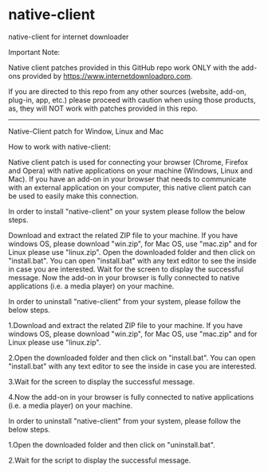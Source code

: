 # native-client
native-client for internet downloader


Important Note:

Native client patches provided in this GitHub repo work ONLY with the add-ons provided by https://www.internetdownloadpro.com.

If you are directed to this repo from any other sources (website, add-on, plug-in, app, etc.) please proceed with caution when using 
those products, as, they will NOT work with patches provided in this repo.

----------------------------------------------------------------------------------------

Native-Client patch for Window, Linux and Mac

How to work with native-client:

Native client patch is used for connecting your browser (Chrome, Firefox and Opera) with native applications on your machine (Windows, Linux and Mac). If you have an add-on in your browser that needs to communicate with an external application on your computer, this native client patch can be used to easily make this connection.

In order to install "native-client" on your system please follow the below steps.

Download and extract the related ZIP file to your machine. If you have windows OS, please download "win.zip", for Mac OS, use "mac.zip" and for Linux please use "linux.zip".
Open the downloaded folder and then click on "install.bat". You can open "install.bat" with any text editor to see the inside in case you are interested.
Wait for the screen to display the successful message.
Now the add-on in your browser is fully connected to native applications (i.e. a media player) on your machine.

In order to uninstall "native-client" from your system, please follow the below steps.

 1.Download and extract the related ZIP file to your machine. If you have windows OS, please download "win.zip", for Mac OS, use "mac.zip" and for Linux please use "linux.zip".
 
 2.Open the downloaded folder and then click on "install.bat". You can open "install.bat" with any text editor to see the inside in case you are interested.
 
 3.Wait for the screen to display the successful message.
 
 4.Now the add-on in your browser is fully connected to native applications (i.e. a media player) on your machine.


In order to uninstall "native-client" from your system, please follow the below steps.

 1.Open the downloaded folder and then click on "uninstall.bat".
 
 2.Wait for the script to display the successful message.
 
